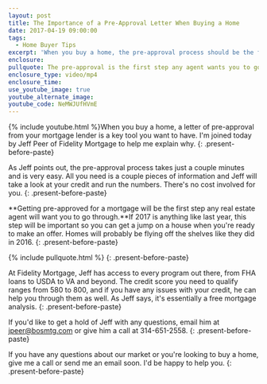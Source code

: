 ```yaml
---
layout: post
title: The Importance of a Pre-Approval Letter When Buying a Home
date: 2017-04-19 09:00:00
tags:
  - Home Buyer Tips
excerpt: 'When you buy a home, the pre-approval process should be the first step you take. My preferred lender Jeff joins me today to explain how simple and easy this step is.'
enclosure:
pullquote: The pre-approval is the first step any agent wants you to go through.
enclosure_type: video/mp4
enclosure_time:
use_youtube_image: true
youtube_alternate_image:
youtube_code: NeMWJUfHVmE
---
```



{% include youtube.html %}When you buy a home, a letter of pre-approval from your mortgage lender is a key tool you want to have. I'm joined today by Jeff Peer of Fidelity Mortgage to help me explain why.
{: .present-before-paste}

As Jeff points out, the pre-approval process takes just a couple minutes and is very easy. All you need is a couple pieces of information and Jeff will take a look at your credit and run the numbers. There's no cost involved for you.
{: .present-before-paste}

**Getting pre-approved for a mortgage will be the first step any real estate agent will want you to go through.**If 2017 is anything like last year, this step will be important so you can get a jump on a house when you're ready to make an offer. Homes will probably be flying off the shelves like they did in 2016.
{: .present-before-paste}

{% include pullquote.html %}
{: .present-before-paste}

At Fidelity Mortgage, Jeff has access to every program out there, from FHA loans to USDA to VA and beyond. The credit score you need to qualify ranges from 580 to 800, and if you have any issues with your credit, he can help you through them as well. As Jeff says, it's essentially a free mortgage analysis.
{: .present-before-paste}

If you'd like to get a hold of Jeff with any questions, email him at jpeer@bosmtg.com or give him a call at 314-651-2558.
{: .present-before-paste}

If you have any questions about our market or you're looking to buy a home, give me a call or send me an email soon. I'd be happy to help you.
{: .present-before-paste}